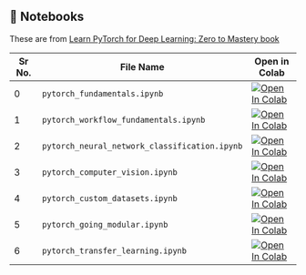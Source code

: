 ## 🔗 Notebooks

These are from [Learn PyTorch for Deep Learning: Zero to Mastery book](https://www.learnpytorch.io/)

| Sr No. | File Name         | Open in Colab |
|--------|-------------------|---------------|
| 0      | `pytorch_fundamentals.ipynb`   | [![Open In Colab](https://colab.research.google.com/assets/colab-badge.svg)](https://colab.research.google.com/drive/1nCYOuH-TKIi_9vx7iw5xaGBXCACvmuM7?usp=drive_link) |
| 1      | `pytorch_workflow_fundamentals.ipynb`   | [![Open In Colab](https://colab.research.google.com/assets/colab-badge.svg)](https://colab.research.google.com/drive/1FzS5bO2HWSprwsRnBTx3KhYN0L6ykLLi?usp=sharing) |
| 2      | `pytorch_neural_network_classification.ipynb`   | [![Open In Colab](https://colab.research.google.com/assets/colab-badge.svg)](https://colab.research.google.com/drive/1418dOCmM7pd8scsMWDaZYeItMpHYfEuq?usp=drive_link) |
| 3      | `pytorch_computer_vision.ipynb`   | [![Open In Colab](https://colab.research.google.com/assets/colab-badge.svg)](https://colab.research.google.com/drive/1Xg28CfktDw8PRIYiaa2EPcWWJu8oJrp2?usp=sharing) |
| 4      | `pytorch_custom_datasets.ipynb`   | [![Open In Colab](https://colab.research.google.com/assets/colab-badge.svg)](https://colab.research.google.com/drive/1Nkui6B6tEyhD7bJK9jGanm_Xu5igM4pR?usp=sharing) |
| 5      | `pytorch_going_modular.ipynb`   | [![Open In Colab](https://colab.research.google.com/assets/colab-badge.svg)](https://colab.research.google.com/drive/1fHV2UxyymSXvYuwYwdv222-fc3EgUMFc?usp=sharing) |
| 6      | `pytorch_transfer_learning.ipynb`   | [![Open In Colab](https://colab.research.google.com/assets/colab-badge.svg)](https://drive.google.com/file/d/1uZ9NbTXtfqWwrQJfd__whetSqXrG6B75/view?usp=sharing) |




